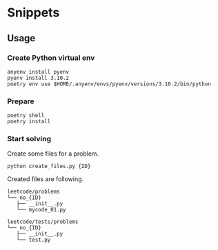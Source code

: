 # Snippets

## Usage

### Create Python virtual env

```
anyenv install pyenv
pyenv install 3.10.2
poetry env use $HOME/.anyenv/envs/pyenv/versions/3.10.2/bin/python
```

### Prepare

```
poetry shell
poetry install
```

### Start solving

Create some files for a problem.

```
python create_files.py {ID}
```

Created files are following.

```
leetcode/problems
└── no_{ID}
   ├── __init__.py
   └── mycode_01.py

leetcode/tests/problems
└── no_{ID}
   ├── __init__.py
   └── test.py
```
